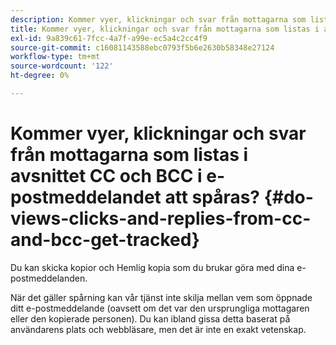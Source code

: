 ```yaml
---
description: Kommer vyer, klickningar och svar från mottagarna som listas i avsnittet CC och BCC i e-postmeddelandet att spåras? - Marketo Docs - produktdokumentation
title: Kommer vyer, klickningar och svar från mottagarna som listas i avsnittet CC och BCC i e-postmeddelandet att spåras?
exl-id: 9a839c61-7fcc-4a7f-a99e-ec5a4c2cc4f9
source-git-commit: c16081143588ebc0793f5b6e2630b58348e27124
workflow-type: tm+mt
source-wordcount: '122'
ht-degree: 0%

---
```


# Kommer vyer, klickningar och svar från mottagarna som listas i avsnittet CC och BCC i e-postmeddelandet att spåras? {#do-views-clicks-and-replies-from-cc-and-bcc-get-tracked}

Du kan skicka kopior och Hemlig kopia som du brukar göra med dina e-postmeddelanden.

När det gäller spårning kan vår tjänst inte skilja mellan vem som öppnade ditt e-postmeddelande (oavsett om det var den ursprungliga mottagaren eller den kopierade personen). Du kan ibland gissa detta baserat på användarens plats och webbläsare, men det är inte en exakt vetenskap.
